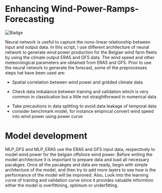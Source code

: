 # Enhancing Wind-Power-Ramps-Forecasting

![Badge](https://img.shields.io/badge/Enhancing-forecsting-informational) 


Neural network is useful to capture the nono-linear relationship between input and output data. In this script, I use different architecture of neural network to generate wind power production for the Belgian wind farm fleets by using the climate output ERA5 and GFS data. The wind speed and other meteorological parameters are obtained from ERA5 and GFS. Prior to use the neural network to generate the forecast, some of the preprocesses steps hat have been used are:

- Spatial correlation between wind power and gridded climate data
+ Check data imbalance between training and validation which is very common in classiication but a little not straightforward in numerical data
* Take precautions in data splitting to avoid data leakage of temporal data
* consider benchmark model, for instance empirical convert wind speed into wind power using power curve 
    
# Model development 
 MLP_GFS and MLP_ERA5 use the ERA5 and GFS input data, respectively to model wind power for the belgian offshore wind power. Before writing the model architecture it is important to prepare data and load all necessary pacakges. Once all the pacakges and data are ready, begin with simple architecture of the model, and then try to add more layers to see how is the performance of the model will be improved. Also, Look into the learning curve of training and validation curve since it provides valuable informtion either the model is overfittining, optimum or underfitting. 
 
  
